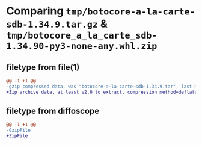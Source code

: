 # Comparing `tmp/botocore-a-la-carte-sdb-1.34.9.tar.gz` & `tmp/botocore_a_la_carte_sdb-1.34.90-py3-none-any.whl.zip`

## filetype from file(1)

```diff
@@ -1 +1 @@
-gzip compressed data, was "botocore-a-la-carte-sdb-1.34.9.tar", last modified: Thu Dec 28 01:06:59 2023, max compression
+Zip archive data, at least v2.0 to extract, compression method=deflate
```

## filetype from diffoscope

```diff
@@ -1 +1 @@
-GzipFile
+ZipFile
```

